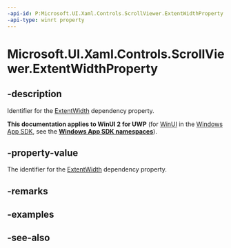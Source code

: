 ```yaml
---
-api-id: P:Microsoft.UI.Xaml.Controls.ScrollViewer.ExtentWidthProperty
-api-type: winrt property
---
```


<!-- Property syntax
public Windows.UI.Xaml.DependencyProperty ExtentWidthProperty { get; }
-->

# Microsoft.UI.Xaml.Controls.ScrollViewer.ExtentWidthProperty

## -description
Identifier for the [ExtentWidth](scrollviewer_extentwidth.md) dependency property.

**This documentation applies to WinUI 2 for UWP** (for [WinUI](/windows/apps/winui/winui3/) in the [Windows App SDK](/windows/apps/windows-app-sdk/), see the **[Windows App SDK namespaces](/windows/windows-app-sdk/api/winrt/)**).

## -property-value
The identifier for the [ExtentWidth](scrollviewer_extentwidth.md) dependency property.

## -remarks

## -examples

## -see-also
